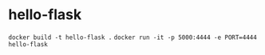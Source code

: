 # hello-flask

`docker build -t hello-flask .`
`docker run -it -p 5000:4444 -e PORT=4444 hello-flask`
